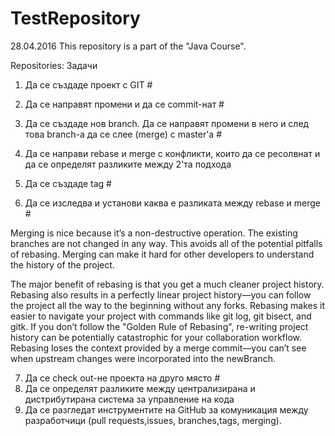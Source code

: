 # TestRepository
28.04.2016 This repository is a part of the "Java Course".

Repositories: Задачи

1. Да се създаде проект с GIT #
2. Да се направят промени и да се commit-нат #
3. Да се създаде нов branch. Да се направят промени в него и след това branch-a да се слее (merge) с master'a #
4. Да се направи rebase и merge с конфликти, които да се ресолвнат и да се определят разликите между 2'та подхода

 

5. Да се създаде tag #
6. Да се изследва и установи каква е разликата между rebase и merge #

Merging is nice because it’s a non-destructive operation. 
The existing branches are not changed in any way. 
This avoids all of the potential pitfalls of rebasing.
Merging can make it hard for other developers to understand the history of the project.

The major benefit of rebasing is that you get a much cleaner project history.
Rebasing also results in a perfectly linear project history—you can follow the project all the way to the beginning without any forks.
Rebasing makes it easier to navigate your project with commands like git log, git bisect, and gitk.
If you don’t follow the "Golden Rule of Rebasing", re-writing project history can be potentially catastrophic for your collaboration workflow.
Rebasing loses the context provided by a merge commit—you can’t see when upstream changes were incorporated into the newBranch.

7. Да се check out-не проекта на друго място #
8. Да се определят разликите между централизирана и дистрибутирана система за управление на кода
9. Да се разгледат инструментите на GitHub за комуникация между разработчици (pull requests,issues, branches,tags, merging).
